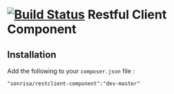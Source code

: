 # [![Build Status](https://travis-ci.org/sonrisa/restclient-component.png?branch=master)](https://travis-ci.org/sonrisa/restclient-component) Restful Client Component


## Installation

Add the following to your `composer.json` file :

```
"sonrisa/restclient-component":"dev-master"
```
